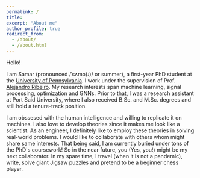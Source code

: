 ```yaml
---
permalink: /
title: 
excerpt: "About me"
author_profile: true
redirect_from: 
  - /about/
  - /about.html
---
```


Hello! 

I am Samar (pronounced /ˈsʌmə(ɹ)/ or summer), a first-year PhD student at the <a href="https://www.upenn.edu/">University of Pennsylvania</a>. I work under the supervision of Prof. <a href="https://alelab.seas.upenn.edu/alejandro-ribeiro/">Alejandro Ribeiro</a>. My research interests span machine learning, signal processing, optimization and GNNs. Prior to that, I was a research assistant at Port Said University, where I also received B.Sc. and M.Sc. degrees and still hold a tenure-track position. 

I am obssesed with the human intelligence and willing to replicate it on machines. I also love to develop theories since it makes me look like a scientist. As an engineer, I definitely like to employ these theories in solving real-world problems. I would like to collaborate with others whom might share same interests. That being said, I am currently buried under tons of the PhD's coursework! So in the near future, you (Yes, you!) might be my next collaborator. In my spare time, I travel (when it is not a pandemic), write, solve giant Jigsaw puzzles and pretend to be a beginner chess player. 
